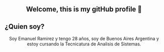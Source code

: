 
### <h2 align="center"> Welcome, this is my gitHub profile  👋 </h2>

## ¿Quien soy?
<p align="center"> Soy Emanuel Ramirez y tengo 28 años, soy de Buenos Aires Argentina y estoy cursando la  Tecnicatura de Analisis de Sistemas. </p>


<!--
**EmaRamirez/EmaRamirez** is a ✨ _special_ ✨ repository because its `README.md` (this file) appears on your GitHub profile.

Here are some ideas to get you started:

- 🔭 I’m currently working on ...
- 🌱 I’m currently learning ...
- 👯 I’m looking to collaborate on ...
- 🤔 I’m looking for help with ...
- 💬 Ask me about ...
- 📫 How to reach me: ...
- 😄 Pronouns: ...
- ⚡ Fun fact: ...
-->
